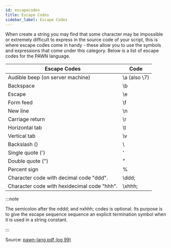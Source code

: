 ```yaml
---
id: escapecodes
title: Escape Codes
sidebar_label: Escape Codes
---
```


When create a string you may find that some character may be impossible or extremely difficult to express in the source code of your script, this is where escape codes come in handy - these allow you to use the symbols and expressions that come under this category. Below is a list of escape codes for the PAWN language.

| Escape Codes                                | Code         |
| ------------------------------------------- | ------------ |
| Audible beep (on server machine)            | \a (also \7) |
| Backspace                                   | \b           |
| Escape                                      | \e           |
| Form feed                                   | \f           |
| New line                                    | \n           |
| Carriage return                             | \r           |
| Horizontal tab                              | \t           |
| Vertical tab                                | \v           |
| Backslash (\)                               | \\           |
| Single quote (')                            | \'           |
| Double quote (")                            | \"           |
| Percent sign                                | \%           |
| Character code with decimal code "ddd".     | \ddd;        |
| Character code with hexidecimal code "hhh". | \xhhh;       |

:::note

The semicolon after the nddd; and nxhhh; codes is optional. Its purpose is to give the escape sequence sequence an explicit termination symbol when it is used in a string constant.

:::

Source: [pawn-lang.pdf (pg 99)](https://github.com/pawn-lang/compiler/raw/master/doc/pawn-lang.pdf)
